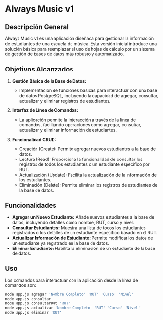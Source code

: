 # Always Music v1

## Descripción General

Always Music v1 es una aplicación diseñada para gestionar la información de estudiantes de una escuela de música. Esta versión inicial introduce una solución básica para reemplazar el uso de hojas de cálculo por un sistema de gestión de bases de datos más robusto y automatizado.

## Objetivos Alcanzados

1. **Gestión Básica de la Base de Datos:**
   - Implementación de funciones básicas para interactuar con una base de datos PostgreSQL, incluyendo la capacidad de agregar, consultar, actualizar y eliminar registros de estudiantes.

2. **Interfaz de Línea de Comandos:**
   - La aplicación permite la interacción a través de la línea de comandos, facilitando operaciones como agregar, consultar, actualizar y eliminar información de estudiantes.

3. **Funcionalidad CRUD:**
   - Creación (Create): Permite agregar nuevos estudiantes a la base de datos.
   - Lectura (Read): Proporciona la funcionalidad de consultar los registros de todos los estudiantes o un estudiante específico por RUT.
   - Actualización (Update): Facilita la actualización de la información de los estudiantes.
   - Eliminación (Delete): Permite eliminar los registros de estudiantes de la base de datos.

## Funcionalidades

- **Agregar un Nuevo Estudiante:** Añade nuevos estudiantes a la base de datos, incluyendo detalles como nombre, RUT, curso y nivel.
- **Consultar Estudiantes:** Muestra una lista de todos los estudiantes registrados o los detalles de un estudiante específico basado en el RUT.
- **Actualizar Información de Estudiante:** Permite modificar los datos de un estudiante ya registrado en la base de datos.
- **Eliminar Estudiante:** Habilita la eliminación de un estudiante de la base de datos.

## Uso

Los comandos para interactuar con la aplicación desde la línea de comandos son:

```bash
node app.js agregar 'Nombre Completo' 'RUT' 'Curso' 'Nivel'
node app.js consultar
node app.js consultarRut 'RUT'
node app.js actualizar 'Nombre Completo' 'RUT' 'Curso' 'Nivel'
node app.js eliminar 'RUT'
